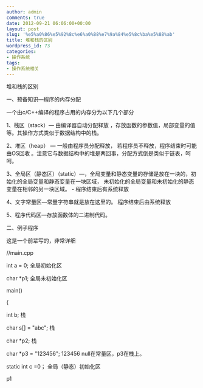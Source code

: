 ```yaml
---
author: admin
comments: true
date: 2012-09-21 06:06:00+00:00
layout: post
slug: '%e5%a0%86%e5%92%8c%e6%a0%88%e7%9a%84%e5%8c%ba%e5%88%ab'
title: 堆和栈的区别
wordpress_id: 73
categories:
- 操作系统
tags:
- 操作系统相关
---
```








堆和栈的区别




一、预备知识—程序的内存分配




一个由c/C++编译的程序占用的内存分为以下几个部分




1、栈区（stack）— 由编译器自动分配释放 ，存放函数的参数值，局部变量的值等。其操作方式类似于数据结构中的栈。




2、堆区（heap） — 一般由程序员分配释放， 若程序员不释放，程序结束时可能由OS回收 。注意它与数据结构中的堆是两回事，分配方式倒是类似于链表，呵呵。




3、全局区（静态区）（static）—，全局变量和静态变量的存储是放在一块的，初始化的全局变量和静态变量在一块区域， 未初始化的全局变量和未初始化的静态变量在相邻的另一块区域。 - 程序结束后有系统释放





4、文字常量区—常量字符串就是放在这里的。 程序结束后由系统释放




5、程序代码区—存放函数体的二进制代码。




二、例子程序 




这是一个前辈写的，非常详细 





//main.cpp 




int a = 0; 全局初始化区 





char *p1; 全局未初始化区 





main() 




{ 




int b; 栈 




char s[] = "abc"; 栈 





char *p2; 栈 




char *p3 = "123456"; 123456 null在常量区，p3在栈上。





static int c =0； 全局（静态）初始化区





p1 






